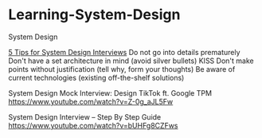 # Learning-System-Design
 System Design


[5 Tips for System Design Interviews](https://www.youtube.com/watch?v=CtmBGH8MkX4)
Do not go into details prematurely
Don't have a set architecture in mind (avoid silver bullets)
KISS
Don't make points without justification (tell why, form your thoughts)
Be aware of current technologies (existing off-the-shelf solutions)






System Design Mock Interview: Design TikTok ft. Google TPM
https://www.youtube.com/watch?v=Z-0g_aJL5Fw


System Design Interview – Step By Step Guide
https://www.youtube.com/watch?v=bUHFg8CZFws

